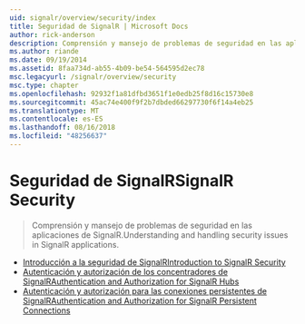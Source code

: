```yaml
---
uid: signalr/overview/security/index
title: Seguridad de SignalR | Microsoft Docs
author: rick-anderson
description: Comprensión y mansejo de problemas de seguridad en las aplicaciones de SignalR.
ms.author: riande
ms.date: 09/19/2014
ms.assetid: 8faa734d-ab55-4b09-be54-564595d2ec78
msc.legacyurl: /signalr/overview/security
msc.type: chapter
ms.openlocfilehash: 92932f1a81dfbd3651f1e0edb25f8d16c15730e8
ms.sourcegitcommit: 45ac74e400f9f2b7dbded66297730f6f14a4eb25
ms.translationtype: MT
ms.contentlocale: es-ES
ms.lasthandoff: 08/16/2018
ms.locfileid: "48256637"
---
```

<a name="signalr-security"></a><span data-ttu-id="643c8-103">Seguridad de SignalR</span><span class="sxs-lookup"><span data-stu-id="643c8-103">SignalR Security</span></span>
====================
> <span data-ttu-id="643c8-104">Comprensión y mansejo de problemas de seguridad en las aplicaciones de SignalR.</span><span class="sxs-lookup"><span data-stu-id="643c8-104">Understanding and handling security issues in SignalR applications.</span></span>


- [<span data-ttu-id="643c8-105">Introducción a la seguridad de SignalR</span><span class="sxs-lookup"><span data-stu-id="643c8-105">Introduction to SignalR Security</span></span>](introduction-to-security.md)
- [<span data-ttu-id="643c8-106">Autenticación y autorización de los concentradores de SignalR</span><span class="sxs-lookup"><span data-stu-id="643c8-106">Authentication and Authorization for SignalR Hubs</span></span>](hub-authorization.md)
- [<span data-ttu-id="643c8-107">Autenticación y autorización para las conexiones persistentes de SignalR</span><span class="sxs-lookup"><span data-stu-id="643c8-107">Authentication and Authorization for SignalR Persistent Connections</span></span>](persistent-connection-authorization.md)
